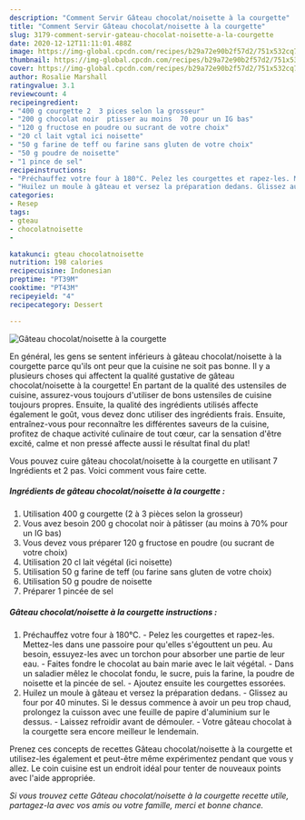 ```yaml
---
description: "Comment Servir Gâteau chocolat/noisette à la courgette"
title: "Comment Servir Gâteau chocolat/noisette à la courgette"
slug: 3179-comment-servir-gateau-chocolat-noisette-a-la-courgette
date: 2020-12-12T11:11:01.488Z
image: https://img-global.cpcdn.com/recipes/b29a72e90b2f57d2/751x532cq70/gateau-chocolatnoisette-a-la-courgette-photo-principale-de-la-recette.jpg
thumbnail: https://img-global.cpcdn.com/recipes/b29a72e90b2f57d2/751x532cq70/gateau-chocolatnoisette-a-la-courgette-photo-principale-de-la-recette.jpg
cover: https://img-global.cpcdn.com/recipes/b29a72e90b2f57d2/751x532cq70/gateau-chocolatnoisette-a-la-courgette-photo-principale-de-la-recette.jpg
author: Rosalie Marshall
ratingvalue: 3.1
reviewcount: 4
recipeingredient:
- "400 g courgette 2  3 pices selon la grosseur"
- "200 g chocolat noir  ptisser au moins  70 pour un IG bas"
- "120 g fructose en poudre ou sucrant de votre choix"
- "20 cl lait vgtal ici noisette"
- "50 g farine de teff ou farine sans gluten de votre choix"
- "50 g poudre de noisette"
- "1 pince de sel"
recipeinstructions:
- "Préchauffez votre four à 180°C. Pelez les courgettes et rapez-les. Mettez-les dans une passoire pour qu&#39;elles s&#39;égouttent un peu. Au besoin, essuyez-les avec un torchon pour absorber une partie de leur eau. Faites fondre le chocolat au bain marie avec le lait végétal. Dans un saladier mêlez le chocolat fondu, le sucre, puis la farine, la poudre de noisette et la pincée de sel. Ajoutez ensuite les courgettes essorées."
- "Huilez un moule à gâteau et versez la préparation dedans. Glissez au four por 40 minutes. Si le dessus commence à avoir un peu trop chaud, prolongez la cuisson avec une feuille de papire d&#39;aluminium sur le dessus. Laissez refroidir avant de démouler. Votre gâteau chocolat à la courgette sera encore meilleur le lendemain."
categories:
- Resep
tags:
- gteau
- chocolatnoisette
- 

katakunci: gteau chocolatnoisette  
nutrition: 198 calories
recipecuisine: Indonesian
preptime: "PT39M"
cooktime: "PT43M"
recipeyield: "4"
recipecategory: Dessert

---
```



![Gâteau chocolat/noisette à la courgette](https://img-global.cpcdn.com/recipes/b29a72e90b2f57d2/751x532cq70/gateau-chocolatnoisette-a-la-courgette-photo-principale-de-la-recette.jpg)

En général, les gens se sentent inférieurs à gâteau chocolat/noisette à la courgette parce qu'ils ont peur que la cuisine ne soit pas bonne. Il y a plusieurs choses qui affectent la qualité gustative de gâteau chocolat/noisette à la courgette! En partant de la qualité des ustensiles de cuisine, assurez-vous toujours d'utiliser de bons ustensiles de cuisine toujours propres. Ensuite, la qualité des ingrédients utilisés affecte également le goût, vous devez donc utiliser des ingrédients frais. Ensuite, entraînez-vous pour reconnaître les différentes saveurs de la cuisine, profitez de chaque activité culinaire de tout cœur, car la sensation d'être excité, calme et non pressé affecte aussi le résultat final du plat!

<!--inarticleads1-->

Vous pouvez cuire gâteau chocolat/noisette à la courgette en utilisant 7 Ingrédients et 2 pas. Voici comment vous faire cette.

##### Ingrédients de gâteau chocolat/noisette à la courgette :

1. Utilisation 400 g courgette (2 à 3 pièces selon la grosseur)
1. Vous avez besoin 200 g chocolat noir à pâtisser (au moins à 70% pour un IG bas)
1. Vous devez vous préparer 120 g fructose en poudre (ou sucrant de votre choix)
1. Utilisation 20 cl lait végétal (ici noisette)
1. Utilisation 50 g farine de teff (ou farine sans gluten de votre choix)
1. Utilisation 50 g poudre de noisette
1. Préparer 1 pincée de sel




<!--inarticleads2-->

##### Gâteau chocolat/noisette à la courgette instructions :

1. Préchauffez votre four à 180°C. - Pelez les courgettes et rapez-les. Mettez-les dans une passoire pour qu&#39;elles s&#39;égouttent un peu. Au besoin, essuyez-les avec un torchon pour absorber une partie de leur eau. - Faites fondre le chocolat au bain marie avec le lait végétal. - Dans un saladier mêlez le chocolat fondu, le sucre, puis la farine, la poudre de noisette et la pincée de sel. - Ajoutez ensuite les courgettes essorées.
1. Huilez un moule à gâteau et versez la préparation dedans. - Glissez au four por 40 minutes. Si le dessus commence à avoir un peu trop chaud, prolongez la cuisson avec une feuille de papire d&#39;aluminium sur le dessus. - Laissez refroidir avant de démouler. - Votre gâteau chocolat à la courgette sera encore meilleur le lendemain.




<!--inarticleads1-->

<p>
Prenez ces concepts de recettes Gâteau chocolat/noisette à la courgette et utilisez-les également et peut-être même expérimentez pendant que vous y allez. Le coin cuisine est un endroit idéal pour tenter de nouveaux points avec l'aide appropriée.
</p>

<p>
<i>Si vous trouvez cette Gâteau chocolat/noisette à la courgette recette utile, partagez-la avec vos amis ou votre famille, merci et bonne chance.</i>
</p>
